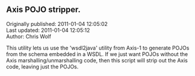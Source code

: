 ## Axis POJO stripper.  
Originally published: 2011-01-04 12:05:02  
Last updated: 2011-01-04 12:05:12  
Author: Chris Wolf  
  
This utility lets us use the 'wsdl2java' utility from Axis-1 to 
generate POJOs from the schema embedded in a WSDL.  If we just want
POJOs without the Axis marshalling/unmarshalling code, then this
script will strip out the Axis code, leaving just the POJOs.